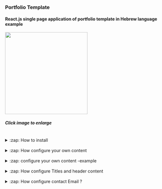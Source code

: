 ### Portfolio Template

#### React.js single page application of portfolio template in Hebrew language example


 <img align="center" src="https://user-images.githubusercontent.com/69259809/134644490-405b4ceb-ff60-4412-a3f1-c2cad0815c07.jpg" width="270" height="270"/>
 
##### Click image to enlarge 

<br>

<details>
 <summary>:zap: How to install</summary>
1. Copy this repo code
  
2. In your IDE terminal execute `git clone https://github.com/orensrauch/dana-teacher.git` where you want to store this project
  
3. After downloading complete, execute `npm run i` to install all project dependencies
  
4. Execute `npm run start` to start the development instance and continue to configure your content section below
  
</details>

<br>

<details>
 <summary>:zap: How configure your own content</summary>
<br>
Configure this project content is very simple, all presented textual content is in `data.json` file.
  
 <br>
  
<img align="left" src="https://user-images.githubusercontent.com/69259809/134646900-4cdb37ff-739d-4598-b92f-55fd39bcdf20.png" width="270" height="270"/>

  <br>
  
when in `data.json` file, edit each section and see the changes in the project.


<img align="left" src="https://user-images.githubusercontent.com/69259809/134648073-a41c24dc-1d6d-4242-a191-f0ab6207db77.png" width="270" height="270"/>
 
</details>

<br>

<details>
 <summary>:zap: configure your own content -example</summary>
  
<br>
  
when in `data.json` file, edit each section and see the changes in the project.


<img align="left" src="https://user-images.githubusercontent.com/69259809/134648073-a41c24dc-1d6d-4242-a191-f0ab6207db77.png" width="270" height="270"/>
 
</details>

<br>

<details>
 <summary>:zap: How configure Titles and header content</summary>
  
<br>
  
When in `src > components >` you can find all section in the portfolio,
to change the title or heading, look for the <h#> elements and simply change, see? easy.
<br>
<img align="left" src="https://user-images.githubusercontent.com/69259809/134649437-c35b6d3f-14ec-4088-977f-686a3fd45aee.png" width="270" height="270"/>

</details>
  
<br>
  
<details>
 <summary>:zap: How configure contact Email ?</summary>
  
<br>
  
When in `src > components > contact` you will need to change the `.sendForm` parameters, to do so, enter https://www.emailjs.com/ website and create new user,
when new user created, replace the exsisting details with your own, good luck!
  
</details>
